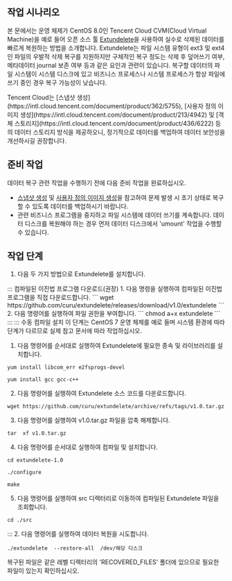 ## 작업 시나리오
본 문에서는 운영 체제가 CentOS 8.0인 Tencent Cloud CVM(Cloud Virtual Machine)을 예로 들어 오픈 소스 툴 [Extundelete](https://sourceforge.net/projects/extundelete/)을 사용하여 실수로 삭제된 데이터를 빠르게 복원하는 방법을 소개합니다.
Extundelete는 파일 시스템 유형이 ext3 및 ext4인 파일의 우발적 삭제 복구를 지원하지만 구체적인 복구 정도는 삭제 후 덮어쓰기 여부, 메타데이터 journal 보존 여부 등과 같은 요인과 관련이 있습니다. 복구할 데이터의 파일 시스템이 시스템 디스크에 있고 비즈니스 프로세스나 시스템 프로세스가 항상 파일에 쓰기 중인 경우 복구 가능성이 낮습니다.

<dx-alert infotype="explain" title="">
Tencent Cloud는 [스냅샷 생성](https://intl.cloud.tencent.com/document/product/362/5755), [사용자 정의 이미지 생성](https://intl.cloud.tencent.com/document/product/213/4942) 및 [객체 스토리지](https://intl.cloud.tencent.com/document/product/436/6222) 등의 데이터 스토리지 방식을 제공하오니, 정기적으로 데이터를 백업하여 데이터 보안성을 개선하시길 권장합니다.
</dx-alert>




## 준비 작업
데이터 복구 관련 작업을 수행하기 전에 다음 준비 작업을 완료하십시오.
- [스냅샷 생성](https://intl.cloud.tencent.com/document/product/362/5755) 및 [사용자 정의 이미지 생성](https://intl.cloud.tencent.com/document/product/213/4942)을 참고하여 문제 발생 시 초기 상태로 복구할 수 있도록 데이터를 백업하시기 바랍니다.
- 관련 비즈니스 프로그램을 중지하고 파일 시스템에 데이터 쓰기를 계속합니다. 데이터 디스크를 복원해야 하는 경우 먼저 데이터 디스크에서 'umount' 작업을 수행할 수 있습니다.


## 작업 단계

1. 다음 두 가지 방법으로 Extundelete를 설치합니다.
<dx-tabs>
::: 컴파일된 이진법 프로그램 다운로드(권장)
1. 다음 명령을 실행하여 컴파일된 이진법 프로그램을 직접 다운로드합니다.
```
wget https://github.com/curu/extundelete/releases/download/v1.0/extundelete
```
2. 다음 명령어를 실행하여 파일 권한을 부여합니다.
```
chmod a+x extundelete
```
:::
::: 수동 컴파일 설치

<dx-alert infotype="explain" title="">
이 단계는 CentOS 7 운영 체제를 예로 들며 시스템 환경에 따라 단계가 다르므로 실제 참고 문서에 따라 작업하십시오.
</dx-alert>



1. 다음 명령어를 순서대로 실행하여 Extundelete에 필요한 종속 및 라이브러리를 설치합니다.
```shell
yum install libcom_err e2fsprogs-devel
```
```shell
yum install gcc gcc-c++ 
```
2. 다음 명령어를 실행하여 Extundelete 소스 코드를 다운로드합니다.
```
wget https://github.com/curu/extundelete/archive/refs/tags/v1.0.tar.gz
```
3. 다음 명령어를 실행하여 v1.0.tar.gz 파일을 압축 해제합니다.
```
tar  xf v1.0.tar.gz
```
4. 다음 명령어를 순서대로 실행하여 컴파일 및 설치합니다.
```
cd extundelete-1.0
```
```
./configure
```
```
make
```
5. 다음 명령어를 실행하여 src 디렉터리로 이동하여 컴파일된 Extundelete 파일을 조회합니다.
```
cd ./src
```
:::
</dx-tabs>
2. 다음 명령어를 실행하여 데이터 복원을 시도합니다.
```
./extundelete  --restore-all  /dev/해당 디스크
```
복구된 파일은 같은 레벨 디렉터리의 'RECOVERED_FILES' 폴더에 있으므로 필요한 파일이 있는지 확인하십시오.


